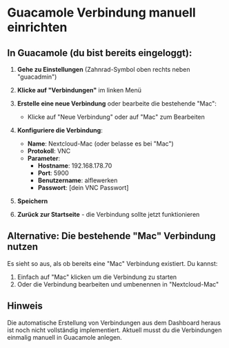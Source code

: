 # Guacamole Verbindung manuell einrichten

## In Guacamole (du bist bereits eingeloggt):

1. **Gehe zu Einstellungen** (Zahnrad-Symbol oben rechts neben "guacadmin")

2. **Klicke auf "Verbindungen"** im linken Menü

3. **Erstelle eine neue Verbindung** oder bearbeite die bestehende "Mac":
   - Klicke auf "Neue Verbindung" oder auf "Mac" zum Bearbeiten

4. **Konfiguriere die Verbindung**:
   - **Name**: Nextcloud-Mac (oder belasse es bei "Mac")
   - **Protokoll**: VNC
   - **Parameter**:
     - **Hostname**: 192.168.178.70
     - **Port**: 5900
     - **Benutzername**: alflewerken
     - **Passwort**: [dein VNC Passwort]
   
5. **Speichern**

6. **Zurück zur Startseite** - die Verbindung sollte jetzt funktionieren

## Alternative: Die bestehende "Mac" Verbindung nutzen

Es sieht so aus, als ob bereits eine "Mac" Verbindung existiert. Du kannst:
1. Einfach auf "Mac" klicken um die Verbindung zu starten
2. Oder die Verbindung bearbeiten und umbenennen in "Nextcloud-Mac"

## Hinweis
Die automatische Erstellung von Verbindungen aus dem Dashboard heraus ist noch nicht vollständig implementiert. Aktuell musst du die Verbindungen einmalig manuell in Guacamole anlegen.
